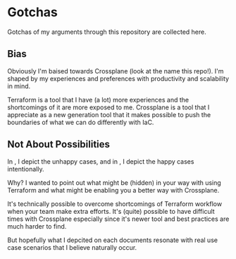 # Gotchas

Gotchas of my arguments through this repository are collected here.

## Bias
Obviously I'm baised towards Crossplane (look at the name this repo!).
I'm shaped by my experiences and preferences with productivity and scalability in mind.

Terraform is a tool that I have (a lot) more experiences and the shortcomings of it are more exposed to me.
Crossplane is a tool that I appreciate as a new generation tool that it makes possible to push the boundaries of what we can do differently with IaC.

## Not About Possibilities

In [](./why-not-terraform.md), I depict the unhappy cases,
and in [](./why-crossplane.md), I depict the happy cases intentionally.

Why? I wanted to point out what might be (hidden) in your way with using Terraform and what might be enabling you a better way with Crossplane.

It's technically possible to overcome shortcomings of Terraform workflow when your team make extra efforts.
It's (quite) possible to have difficult times with Crossplane especially since it's newer tool and best practices are much harder to find.

But hopefully what I depcited on each documents resonate with real use case scenarios that I believe naturally occur.
